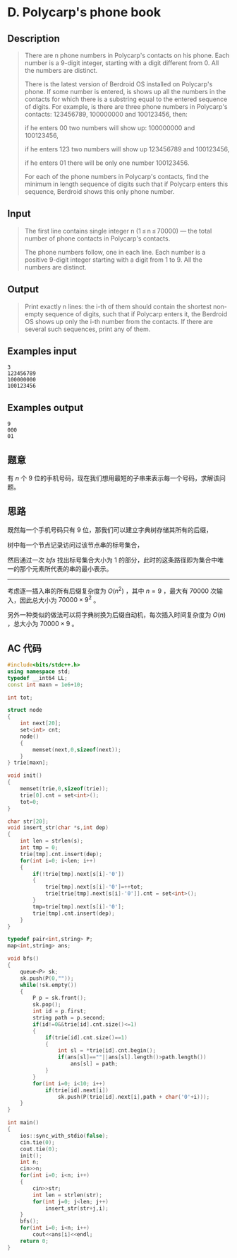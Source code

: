 # D. Polycarp's phone book

## **Description**

> There are n phone numbers in Polycarp's contacts on his phone. Each number is a 9-digit integer, starting with a digit different from 0. All the numbers are distinct.
>
> There is the latest version of Berdroid OS installed on Polycarp's phone. If some number is entered, is shows up all the numbers in the contacts for which there is a substring equal to the entered sequence of digits. For example, is there are three phone numbers in Polycarp's contacts: 123456789, 100000000 and 100123456, then:
>
> if he enters 00 two numbers will show up: 100000000 and 100123456,
>
> if he enters 123 two numbers will show up 123456789 and 100123456,
>
> if he enters 01 there will be only one number 100123456.
>
> For each of the phone numbers in Polycarp's contacts, find the minimum in length sequence of digits such that if Polycarp enters this sequence, Berdroid shows this only phone number.



## **Input**

> The first line contains single integer n (1 ≤ n ≤ 70000) — the total number of phone contacts in Polycarp's contacts.
>
> The phone numbers follow, one in each line. Each number is a positive 9-digit integer starting with a digit from 1 to 9. All the numbers are distinct.



## **Output**

> Print exactly n lines: the i-th of them should contain the shortest non-empty sequence of digits, such that if Polycarp enters it, the Berdroid OS shows up only the i-th number from the contacts. If there are several such sequences, print any of them.



## **Examples input**

    3
    123456789
    100000000
    100123456



## **Examples output**

    9
    000
    01



## **题意**

有 $n$ 个 9 位的手机号码，现在我们想用最短的子串来表示每一个号码，求解该问题。



## **思路**

既然每一个手机号码只有 9 位，那我们可以建立字典树存储其所有的后缀，

树中每一个节点记录访问过该节点串的标号集合，

然后通过一次 $bfs$ 找出标号集合大小为 $1$ 的部分，此时的这条路径即为集合中唯一的那个元素所代表的串的最小表示。

---

考虑逐一插入串的所有后缀复杂度为 $O(n^2)$ ，其中 $n=9$ ，最大有 $70000$ 次输入，因此总大小为 $70000 \times 9^2$ 。

另外一种类似的做法可以将字典树换为后缀自动机，每次插入时间复杂度为 $O(n)$ ，总大小为 $70000 \times 9$ 。



## **AC 代码**

```cpp
#include<bits/stdc++.h>
using namespace std;
typedef __int64 LL;
const int maxn = 1e6+10;

int tot;

struct node
{
    int next[20];
    set<int> cnt;
    node()
    {
        memset(next,0,sizeof(next));
    }
} trie[maxn];

void init()
{
    memset(trie,0,sizeof(trie));
    trie[0].cnt = set<int>();
    tot=0;
}

char str[20];
void insert_str(char *s,int dep)
{
    int len = strlen(s);
    int tmp = 0;
    trie[tmp].cnt.insert(dep);
    for(int i=0; i<len; i++)
    {
        if(!trie[tmp].next[s[i]-'0'])
        {
            trie[tmp].next[s[i]-'0']=++tot;
            trie[trie[tmp].next[s[i]-'0']].cnt = set<int>();
        }
        tmp=trie[tmp].next[s[i]-'0'];
        trie[tmp].cnt.insert(dep);
    }
}

typedef pair<int,string> P;
map<int,string> ans;

void bfs()
{
    queue<P> sk;
    sk.push(P(0,""));
    while(!sk.empty())
    {
        P p = sk.front();
        sk.pop();
        int id = p.first;
        string path = p.second;
        if(id!=0&&trie[id].cnt.size()<=1)
        {
            if(trie[id].cnt.size()==1)
            {
                int sl = *trie[id].cnt.begin();
                if(ans[sl]==""||ans[sl].length()>path.length())
                    ans[sl] = path;
            }
        }
        for(int i=0; i<10; i++)
            if(trie[id].next[i])
                sk.push(P(trie[id].next[i],path + char('0'+i)));
    }
}

int main()
{
    ios::sync_with_stdio(false);
    cin.tie(0);
    cout.tie(0);
    init();
    int n;
    cin>>n;
    for(int i=0; i<n; i++)
    {
        cin>>str;
        int len = strlen(str);
        for(int j=0; j<len; j++)
            insert_str(str+j,i);
    }
    bfs();
    for(int i=0; i<n; i++)
        cout<<ans[i]<<endl;
    return 0;
}
```

